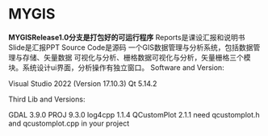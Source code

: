 # MYGIS
**MYGISRelease1.0分支是打包好的可运行程序**
Reports是课设汇报和说明书
Slide是汇报PPT
Source Code是源码
一个GIS数据管理与分析系统，包括数据管理与存储、矢量数据 可视化与分析、栅格数据可视化与分析，矢量栅格三个模块。系统设计ui界面，分析操作有独立窗口。
Software and Version:

Visual Studio 2022 (Version 17.10.3)
Qt 5.14.2

Third Lib and Versions:

GDAL 3.9.0
PROJ 9.3.0
log4cpp 1.1.4
QCustomPlot 2.1.1 need qcustomplot.h and qcustomplot.cpp in your project
